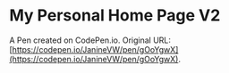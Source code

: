 # My Personal Home Page V2

A Pen created on CodePen.io. Original URL: [https://codepen.io/JanineVW/pen/gOoYgwX](https://codepen.io/JanineVW/pen/gOoYgwX).


